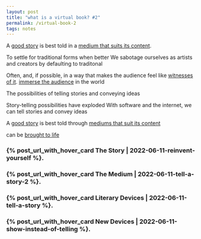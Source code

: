 ```yaml
---
layout: post
title: "what is a virtual book? #2"
permalink: /virtual-book-2
tags: notes
---
```


A [good story]() is best told in a [medium that suits its content]().

To settle for traditional forms when better
We sabotage ourselves as artists and creators by defaulting to traditonal

Often, and, if possible, in a way that makes the audience feel like [witnesses of it]().
[immerse the audience]() in the world

The possibilities of telling stories and conveying ideas

Story-telling possibilities have exploded
With software and the internet, we can tell stories and convey ideas






A [good story]() is best told through [mediums that suit its content]()

can be [brought to life]()

<!--more-->



### {% post_url_with_hover_card The Story | 2022-06-11-reinvent-yourself %}.

### {% post_url_with_hover_card The Medium | 2022-06-11-tell-a-story-2 %}.

### {% post_url_with_hover_card Literary Devices | 2022-06-11-tell-a-story %}.

### {% post_url_with_hover_card New Devices | 2022-06-11-show-instead-of-telling %}.